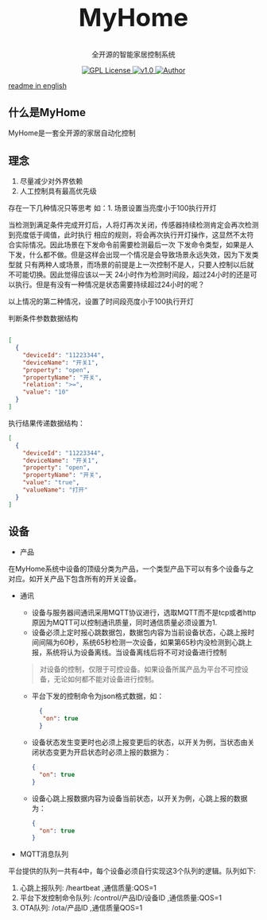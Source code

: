 <h1 align="center" style="font-size:50px;font-weight:bold">MyHome</h1>
<p align="center">全开源的智能家居控制系统</p>
<p align="center">
    <a href="https://github.com/">
        <img src="https://img.shields.io/badge/license-GPL-blue" alt="GPL License" />
    </a>
    <a href="">
        <img src="https://img.shields.io/badge/version-v0.0.1-green" alt="v1.0">
    </a> 
    <a href="https://github.com/BruceAKABear">
        <img src="https://img.shields.io/badge/author-dengyi-blueviolet" alt="Author">
    </a>
</p>

[readme in english](../README.md)

## 什么是MyHome

MyHome是一套全开源的家居自动化控制

## 理念

1. 尽量减少对外界依赖
2. 人工控制具有最高优先级

存在一下几种情况只等思考
如：1. 场景设置当亮度小于100执行开灯

当检测到满足条件完成开灯后，人将灯再次关闭，传感器持续检测肯定会再次检测到亮度低于阈值，此时执行
相应的规则，将会再次执行开灯操作，这显然不太符合实际情况。因此场景在下发命令前需要检测最后一次
下发命令类型，如果是人下发，什么都不做。但是这样会出现一个情况是会导致场景永远失效，因为下发类型就
只有两种人或场景，而场景的前提是上一次控制不是人，只要人控制以后就不可能切换。因此觉得应该以一天
24小时作为检测时间段，超过24小时的还是可以执行。但是有没有一种情况是状态需要持续超过24小时的呢？


以上情况的第二种情况，设置了时间段亮度小于100执行开灯

判断条件参数数据结构

```json

[
  {
    "deviceId": "11223344",
    "deviceName": "开关1",
    "property": "open",
    "propertyName": "开关",
    "relation": ">=",
    "value": "10"
  }
]
```

执行结果传递数据结构：

```json
[
  {
    "deviceId": "11223344",
    "deviceName": "开关1",
    "property": "open",
    "propertyName": "开关",
    "value": "true",
    "valueName": "打开"
  }
]
```

## 设备

+ 产品

在MyHome系统中设备的顶级分类为产品，一个类型产品下可以有多个设备与之对应。如开关产品下包含所有的开关设备。

+ 通讯

    - 设备与服务器间通讯采用MQTT协议进行，选取MQTT而不是tcp或者http原因为MQTT可以控制通讯质量，同时通信质量必须设置为1.
    - 设备必须上定时报心跳数据包，数据包内容为当前设备状态，心跳上报时间间隔为60秒，系统65秒检测一次设备，如果第65秒内没检测到心跳上报，系统将认为设备离线。当设备离线后将不可对设备进行控制
  > 对设备的控制，仅限于可控设备。如果设备所属产品为平台不可控设备，无论如何都不能对设备进行控制。
    - 平台下发的控制命令为json格式数据，如：
      ```json 
        {
         "on": true 
        } 
        ```
    - 设备状态发生变更时也必须上报变更后的状态，以开关为例，当状态由关闭状态变更为开启状态时必须上报的数据为：

      ```json
      {
        "on": true
      }
      ```
    - 设备心跳上报数据内容为设备当前状态，以开关为例，心跳上报的数据为：

      ```json
      {
        "on": true
      }
      ```
+ MQTT消息队列

平台提供的队列一共有4中，每个设备必须自行实现这3个队列的逻辑。队列如下:

1. 心跳上报队列: /heartbeat ,通信质量:QOS=1
2. 平台下发控制命令队列: /control/产品ID/设备ID ,通信质量:QOS=1
3. OTA队列: /ota/产品ID ,通信质量QOS=1